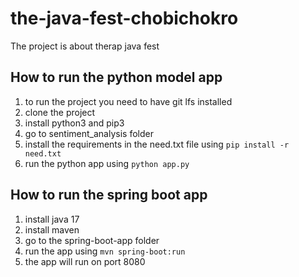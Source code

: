 # the-java-fest-chobichokro
The project is about therap java fest

## How to run the python model app

1. to run the project you need to have git lfs installed
2. clone the project
3. install python3 and pip3
4. go to sentiment_analysis folder
5. install the requirements in the need.txt file using ``` pip install -r need.txt ```
6. run the python app using ``` python app.py ```

## How to run the spring boot app
1. install java 17
2. install maven
3. go to the spring-boot-app folder
4. run the app using ``` mvn spring-boot:run ```
5. the app will run on port 8080

